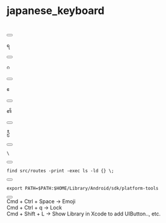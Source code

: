 # japanese_keyboard


<pre><code>​</code></pre>
<button onclick="navigator.clipboard.writeText(this.previousElementSibling.innerText);">
</button>

<pre><code>ရ</code></pre>
<button onclick="navigator.clipboard.writeText(this.previousElementSibling.innerText);">
</button>

<pre><code>ဂ</code></pre>
<button onclick="navigator.clipboard.writeText(this.previousElementSibling.innerText);">
</button>

<pre><code>ဧ</code></pre>
<button onclick="navigator.clipboard.writeText(this.previousElementSibling.innerText);">
</button>

<pre><code>၏</code></pre>
<button onclick="navigator.clipboard.writeText(this.previousElementSibling.innerText);">
</button>

<pre><code>ဦ</code></pre>
<button onclick="navigator.clipboard.writeText(this.previousElementSibling.innerText);">
</button>

<pre><code>\</code></pre>
<button onclick="navigator.clipboard.writeText(this.previousElementSibling.innerText);">
</button>

<pre><code>find src/routes -print -exec ls -ld {} \;</code></pre>
<button onclick="navigator.clipboard.writeText(this.previousElementSibling.innerText);">
</button>

<pre><code>export PATH=$PATH:$HOME/Library/Android/sdk/platform-tools</code></pre>
<button onclick="navigator.clipboard.writeText(this.previousElementSibling.innerText);">
</button>

</br>
Cmd + Ctrl + Space -> Emoji </br>
Cmd + Ctrl + q -> Lock </br>
Cmd + Shift + L -> Show Library in Xcode to add UIButton.., etc. </br>

